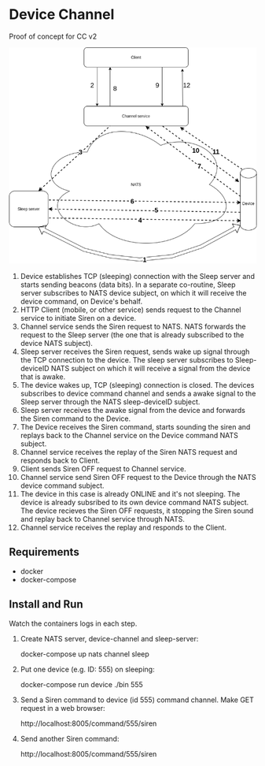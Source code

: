 # Device Channel

Proof of concept for CC v2

![alt text](ccv2_diagram.png)

1. Device establishes TCP (sleeping) connection with the Sleep server and starts sending beacons (data bits). 
   In a separate co-routine, Sleep server subscribes to NATS device subject, on which it will receive the device command, on Device's behalf.
2. HTTP Client (mobile, or other service) sends request to the Channel service to initiate Siren on a device.
3. Channel service sends the Siren request to NATS. NATS forwards the request to the Sleep server (the one that is already subscribed to the device NATS subject).
4. Sleep server receives the Siren request, sends wake up signal through the TCP connection to the device. 
   The sleep server subscribes to Sleep-deviceID NATS subject on which it will receive a signal from the device that is awake.
5. The device wakes up, TCP (sleeping) connection is closed. The devices subscribes to device command channel and sends a awake signal to the Sleep server through the NATS sleep-deviceID subject.
6. Sleep server receives the awake signal from the device and forwards the Siren command to the Device.
7. The Device receives the Siren command, starts sounding the siren and replays back to the Channel service on the Device command NATS subject.
8. Channel service receives the replay of the Siren NATS request and responds back to Client.
9. Client sends Siren OFF request to Channel service.
10. Channel service send Siren OFF request to the Device through the NATS device command subject.
11. The device in this case is already ONLINE and it's not sleeping. The device is already subsribed to its own device command NATS subject.
    The device recieves the Siren OFF requests, it stopping the Siren sound and replay back to Channel service through NATS.
12. Channel service receives the replay and responds to the Client.


## Requirements

- docker
- docker-compose

## Install and Run

Watch the containers logs in each step.

1. Create NATS server, device-channel and sleep-server:


    docker-compose up nats channel sleep


2. Put one device (e.g. ID: 555) on sleeping:


    docker-compose run device ./bin 555


3. Send a Siren command to device (id 555) command channel. Make GET request in a web browser:


    http://localhost:8005/command/555/siren


4. Send another Siren command:


    http://localhost:8005/command/555/siren
